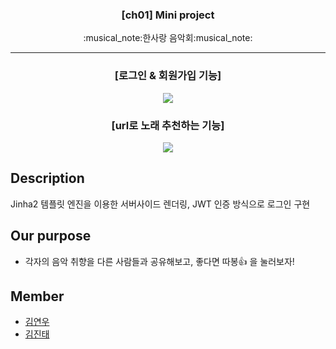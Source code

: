 <h3 align="center">[ch01] Mini project</h3>
<p align="center">
  :musical_note:한사랑 음악회:musical_note:
</p>

* * *
<h3 align="center">[로그인 & 회원가입 기능] </h3>

<p align="center"><img src="https://user-images.githubusercontent.com/50096655/121306020-51f10180-c939-11eb-9637-4ddcad5e5032.gif"></img></p>






<h3 align="center"> [url로 노래 추천하는 기능]</h3>
<p align="center"><img src="https://user-images.githubusercontent.com/50096655/121307007-77cad600-c93a-11eb-99e3-b27cc6ab60d3.gif"></img></p>




## Description
Jinha2 템플릿 엔진을 이용한 서버사이드 렌더링, JWT 인증 방식으로 로그인 구현


## Our purpose
* 각자의 음악 취향을 다른 사람들과 공유해보고, 좋다면 따봉:+1: 을 눌러보자! 



## Member
* [김연우](https://github.com/Yeonwoo-Kim)
* [김진태](https://github.com/swcide)

